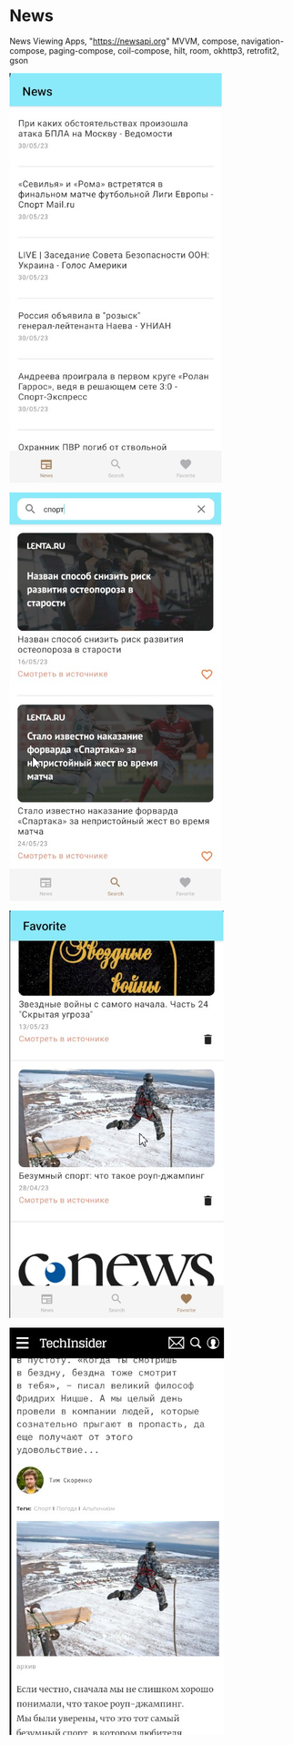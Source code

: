 # News
 News Viewing Apps, "https://newsapi.org" 
 MVVM, compose, navigation-compose, paging-compose, coil-compose,
 hilt, room, okhttp3, retrofit2, gson

![screen1](https://github.com/PetrGostev/News/blob/main/Скриншот%2001-06-2023%20063311.jpg)



![screen2](https://github.com/PetrGostev/News/blob/main/Скриншот%2001-06-2023%20063357.jpg)



![screen3](https://github.com/PetrGostev/News/blob/main/Скриншот%2001-06-2023%20063442.jpg)



![screen4](https://github.com/PetrGostev/News/blob/main/Скриншот%2001-06-2023%20063513.jpg)
